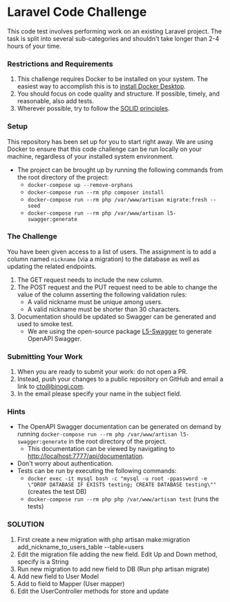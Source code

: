 # Laravel Code Challenge

This code test involves performing work on an existing Laravel project.
The task is split into several sub-categories and shouldn't take longer than 2-4 hours of your time.

### Restrictions and Requirements
1. This challenge requires Docker to be installed on your system. The easiest way to accomplish this is to [install Docker Desktop](https://www.docker.com/).
2. You should focus on code quality and structure. If possible, timely, and reasonable, also add tests.
3. Wherever possible, try to follow the [SOLID principles](https://en.wikipedia.org/wiki/SOLID).

### Setup
This repository has been set up for you to start right away. We are using Docker to ensure that
this code challenge can be run locally on your machine, regardless of your installed system environment.
- The project can be brought up by running the following commands from the root directory of the project:
  - `docker-compose up --remove-orphans`
  - `docker-compose run --rm php composer install`
  - `docker-compose run --rm php /var/www/artisan migrate:fresh --seed`
  - `docker-compose run --rm php /var/www/artisan l5-swagger:generate`

### The Challenge
You have been given access to a list of users. 
The assignment is to add a column named `nickname` (via a migration) to the database as well as updating the related endpoints.

1. The GET request needs to include the new column.
2. The POST request and the PUT request need to be able to change the value of the column asserting the following validation rules:
   - A valid nickname must be unique among users.
   - A valid nickname must be shorter than 30 characters.
3. Documentation should be updated so Swagger can be generated and used to smoke test.
   - We are using the open-source package [L5-Swagger](https://github.com/DarkaOnLine/L5-Swagger) to generate OpenAPI Swagger.

### Submitting Your Work
1. When you are ready to submit your work: do not open a PR. 
2. Instead, push your changes to a public repository on GitHub and email a link to [cto@binogi.com](cto@binogi.com).
3. In the email please specify your name in the subject field.

### Hints
- The OpenAPI Swagger documentation can be generated on demand by running `docker-compose run --rm php /var/www/artisan l5-swagger:generate` in the root directory of the project.
  - This documentation can be viewed by navigating to [http://localhost:7777/api/documentation](http://localhost:7777/api/documentation).
- Don't worry about authentication.
- Tests can be run by executing the following commands:
  - `docker exec -it mysql bash -c "mysql -u root -ppassword -e \"DROP DATABASE IF EXISTS testing; CREATE DATABASE testing\""` (creates the test DB)
  - `docker-compose run --rm php php /var/www/artisan test` (runs the tests)

### SOLUTION

1. First create a new migration with php artisan make:migration add_nickname_to_users_table --table=users
2. Edit the migration file adding the new field. Edit Up and Down method, specify is a String
3. Run new migration to add new field to DB (Run php artisan migrate)
4. Add new field to User Model
5. Add to field to Mapper (User mapper)
6. Edit the UserController methods for store and update
